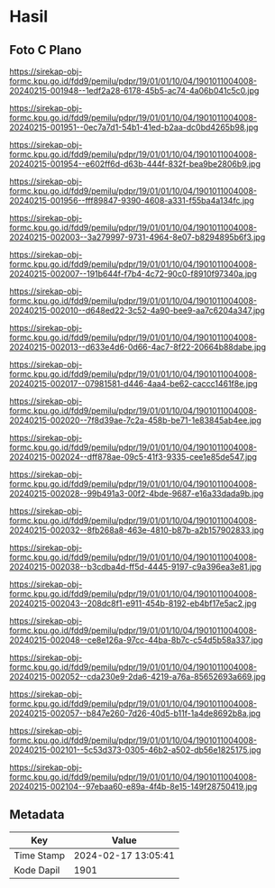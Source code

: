 # Hasil

## Foto C Plano

https://sirekap-obj-formc.kpu.go.id/fdd9/pemilu/pdpr/19/01/01/10/04/1901011004008-20240215-001948--1edf2a28-6178-45b5-ac74-4a06b041c5c0.jpg

https://sirekap-obj-formc.kpu.go.id/fdd9/pemilu/pdpr/19/01/01/10/04/1901011004008-20240215-001951--0ec7a7d1-54b1-41ed-b2aa-dc0bd4265b98.jpg

https://sirekap-obj-formc.kpu.go.id/fdd9/pemilu/pdpr/19/01/01/10/04/1901011004008-20240215-001954--e602ff6d-d63b-444f-832f-bea9be2806b9.jpg

https://sirekap-obj-formc.kpu.go.id/fdd9/pemilu/pdpr/19/01/01/10/04/1901011004008-20240215-001956--fff89847-9390-4608-a331-f55ba4a134fc.jpg

https://sirekap-obj-formc.kpu.go.id/fdd9/pemilu/pdpr/19/01/01/10/04/1901011004008-20240215-002003--3a279997-9731-4964-8e07-b8294895b6f3.jpg

https://sirekap-obj-formc.kpu.go.id/fdd9/pemilu/pdpr/19/01/01/10/04/1901011004008-20240215-002007--191b644f-f7b4-4c72-90c0-f8910f97340a.jpg

https://sirekap-obj-formc.kpu.go.id/fdd9/pemilu/pdpr/19/01/01/10/04/1901011004008-20240215-002010--d648ed22-3c52-4a90-bee9-aa7c6204a347.jpg

https://sirekap-obj-formc.kpu.go.id/fdd9/pemilu/pdpr/19/01/01/10/04/1901011004008-20240215-002013--d633e4d6-0d66-4ac7-8f22-20664b88dabe.jpg

https://sirekap-obj-formc.kpu.go.id/fdd9/pemilu/pdpr/19/01/01/10/04/1901011004008-20240215-002017--07981581-d446-4aa4-be62-caccc1461f8e.jpg

https://sirekap-obj-formc.kpu.go.id/fdd9/pemilu/pdpr/19/01/01/10/04/1901011004008-20240215-002020--7f8d39ae-7c2a-458b-be71-1e83845ab4ee.jpg

https://sirekap-obj-formc.kpu.go.id/fdd9/pemilu/pdpr/19/01/01/10/04/1901011004008-20240215-002024--dff878ae-09c5-41f3-9335-cee1e85de547.jpg

https://sirekap-obj-formc.kpu.go.id/fdd9/pemilu/pdpr/19/01/01/10/04/1901011004008-20240215-002028--99b491a3-00f2-4bde-9687-e16a33dada9b.jpg

https://sirekap-obj-formc.kpu.go.id/fdd9/pemilu/pdpr/19/01/01/10/04/1901011004008-20240215-002032--8fb268a8-463e-4810-b87b-a2b157902833.jpg

https://sirekap-obj-formc.kpu.go.id/fdd9/pemilu/pdpr/19/01/01/10/04/1901011004008-20240215-002038--b3cdba4d-ff5d-4445-9197-c9a396ea3e81.jpg

https://sirekap-obj-formc.kpu.go.id/fdd9/pemilu/pdpr/19/01/01/10/04/1901011004008-20240215-002043--208dc8f1-e911-454b-8192-eb4bf17e5ac2.jpg

https://sirekap-obj-formc.kpu.go.id/fdd9/pemilu/pdpr/19/01/01/10/04/1901011004008-20240215-002048--ce8e126a-97cc-44ba-8b7c-c54d5b58a337.jpg

https://sirekap-obj-formc.kpu.go.id/fdd9/pemilu/pdpr/19/01/01/10/04/1901011004008-20240215-002052--cda230e9-2da6-4219-a76a-85652693a669.jpg

https://sirekap-obj-formc.kpu.go.id/fdd9/pemilu/pdpr/19/01/01/10/04/1901011004008-20240215-002057--b847e260-7d26-40d5-b11f-1a4de8692b8a.jpg

https://sirekap-obj-formc.kpu.go.id/fdd9/pemilu/pdpr/19/01/01/10/04/1901011004008-20240215-002101--5c53d373-0305-46b2-a502-db56e1825175.jpg

https://sirekap-obj-formc.kpu.go.id/fdd9/pemilu/pdpr/19/01/01/10/04/1901011004008-20240215-002104--97ebaa60-e89a-4f4b-8e15-149f28750419.jpg


## Metadata

| Key        | Value               |
| ---------- | ------------------- |
| Time Stamp | 2024-02-17 13:05:41 |
| Kode Dapil | 1901                |



